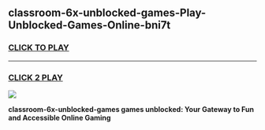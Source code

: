 
## classroom-6x-unblocked-games-Play-Unblocked-Games-Online-bni7t
<h3>
<a href="https://premium76.site?title=classroom-6x-unblocked-games&ref=25A">CLICK TO PLAY</a></h3>
<hr>

<h3>
<a href="https://premium76.site?title=classroom-6x-unblocked-games&ref=25A">CLICK 2 PLAY</a>
  
</h3>

<a href="https://premium76.site?title=classroom-6x-unblocked-games&ref=25A"><img src="https://clearcache.store/games.png"></a>


**classroom-6x-unblocked-games games unblocked: Your Gateway to Fun and Accessible Online Gaming**

